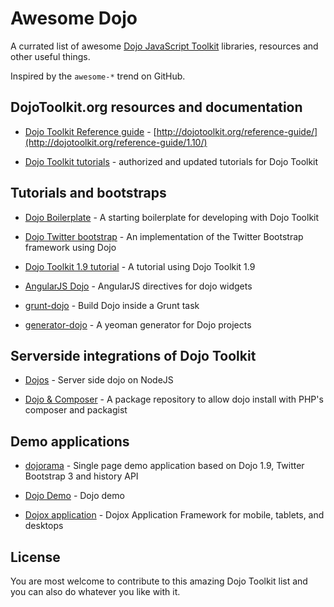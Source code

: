# Awesome Dojo

A currated list of awesome [Dojo JavaScript Toolkit](http://dojotoolkit.org) libraries, resources and other useful things.

Inspired by the `awesome-*` trend on GitHub.

## DojoToolkit.org resources and documentation

* [Dojo Toolkit Reference guide](https://github.com/dojo/docs) - [http://dojotoolkit.org/reference-guide/](http://dojotoolkit.org/reference-guide/1.10/)

* [Dojo Toolkit tutorials](http://dojotoolkit.org/documentation/) - authorized and updated tutorials for Dojo Toolkit

## Tutorials and bootstraps

* [Dojo Boilerplate](https://github.com/csnover/dojo-boilerplate) - A starting boilerplate for developing with Dojo Toolkit

* [Dojo Twitter bootstrap](https://github.com/xsokev/Dojo-Bootstrap) - An implementation of the Twitter Bootstrap framework using Dojo

* [Dojo Toolkit 1.9 tutorial](https://github.com/cepa/dojo-tutorial) - A tutorial using Dojo Toolkit 1.9

* [AngularJS Dojo](https://github.com/adrobisch/angular-dojo) - AngularJS directives for dojo widgets

* [grunt-dojo](https://github.com/phated/grunt-dojo) - Build Dojo inside a Grunt task

* [generator-dojo](https://github.com/bryanforbes/generator-dojo) - A yeoman generator for Dojo projects

## Serverside integrations of Dojo Toolkit

* [Dojos](https://github.com/supnate/dojos) - Server side dojo on NodeJS

* [Dojo & Composer](https://github.com/superdweebie/dojo) - A package repository to allow dojo install with PHP's composer and packagist

## Demo applications

* [dojorama](https://github.com/sirprize/dojorama) - Single page demo application based on Dojo 1.9, Twitter Bootstrap 3 and history API

* [Dojo Demo](https://github.com/rmurphey/dojo-demo) - Dojo demo

* [Dojox application](https://github.com/dmachi/dojox_application) - Dojox Application Framework for mobile, tablets, and desktops

## License

You are most welcome to contribute to this amazing Dojo Toolkit list and you can also do whatever you like with it.
